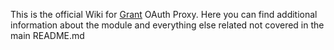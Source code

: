 
This is the official Wiki for [Grant] OAuth Proxy. Here you can find additional information about the module and everything else related not covered in the main README.md

  [grant]: https://github.com/simov/grant
